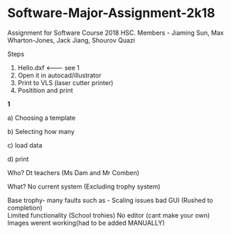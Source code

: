 # Software-Major-Assignment-2k18
Assignment for Software Course 2018 HSC. Members - Jiaming Sun, Max Wharton-Jones, Jack Jiang, Shourov Quazi

Steps
1. Hello.dxf   				<--- see 1
2. Open it in autocad/illustrator
3. Print to VLS (laser cutter printer)
4. Positition and print

**1**

a) Choosing a template

b) Selecting how many

c) load data

d) print


Who?
Dt teachers (Ms Dam and Mr Comben)

What?
No current system (Excluding trophy system)

Base trophy-
many faults such as - Scaling issues
						bad GUI (Rushed to completion)						
						Limited functionality (School trohies)
						No editor (cant make your own)
						Images werent working(had to be added MANUALLY)
					
